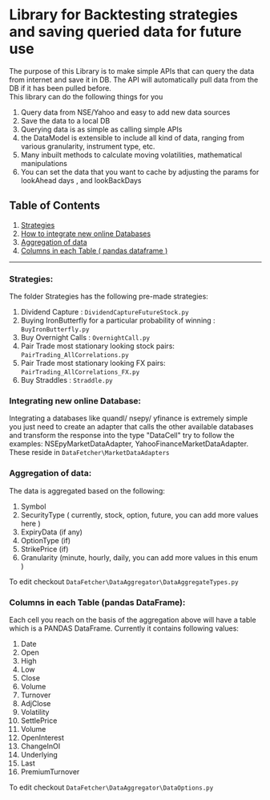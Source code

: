 # Library for Backtesting strategies and saving queried data for future use

The purpose of this Library is to make simple APIs that can query the data from internet and save it in DB. The API will automatically pull data from the DB if it has been pulled before. <br>
This library can do the following things for you
1. Query data from NSE/Yahoo and easy to add new data sources
2. Save the data to a local DB
3. Querying data is as simple as calling simple APIs
4. the DataModel is extensible to include all kind of data, ranging from various granularity, instrument type, etc.
5. Many inbuilt methods to calculate moving volatilities, mathematical manipulations
6. You can set the data that you want to cache by adjusting the params for lookAhead days , and lookBackDays

## Table of Contents 
1. [Strategies](#strategies) <br>
2. [How to integrate new online Databases](#integrating-new-online-database)<br>
3. [Aggregation of data](#aggregation-of-data) <br>
4. [Columns in each Table ( pandas dataframe )](#columns-in-each-table-pandas-dataframe) <br>

<hr>

### Strategies:
The folder Strategies has the following pre-made strategies: <br>
1. Dividend Capture : `DividendCaptureFutureStock.py` <br>
2. Buying IronButterfly for a particular probability of winning : `BuyIronButterfly.py` <br>
3. Buy Overnight Calls : `OvernightCall.py` <br>
4. Pair Trade most stationary looking stock pairs: `PairTrading_AllCorrelations.py` <br>
5. Pair Trade most stationary looking FX pairs: `PairTrading_AllCorrelations_FX.py` <br>
6. Buy Straddles : `Straddle.py` <br>

### Integrating new online Database:
Integrating a databases like quandl/ nsepy/ yfinance is extremely simple you just need to create an adapter that  calls the other available databases and transform the response into the type "DataCell"
try to follow the examples: NSEpyMarketDataAdapter, YahooFinanceMarketDataAdapter.
These reside in `DataFetcher\MarketDataAdapters`

### Aggregation of data:
The data is aggregated based on the following:<br>
1. Symbol <br>
2. SecurityType ( currently, stock, option, future, you can add more values here ) <br>
3. ExpiryData (if any)<br>
4. OptionType (if)<br>
5. StrikePrice (if)<br>
6. Granularity (minute, hourly, daily, you can add more values in this enum )<br>

To edit checkout `DataFetcher\DataAggregator\DataAggregateTypes.py`

### Columns in each Table (pandas DataFrame):
Each cell you reach on the basis of the aggregation above will have a table which is a PANDAS DataFrame.
Currently it contains following values: <br>
1. Date<br>
2. Open<br>
3. High<br>
4. Low<br>
5. Close<br>
6. Volume<br>
7. Turnover<br>
8. AdjClose<br>
9. Volatility<br>
10. SettlePrice<br>
11. Volume<br>
12. OpenInterest<br>
13. ChangeInOI<br>
14. Underlying<br>
15. Last<br>
16. PremiumTurnover<br>

To edit checkout `DataFetcher\DataAggregator\DataOptions.py`


